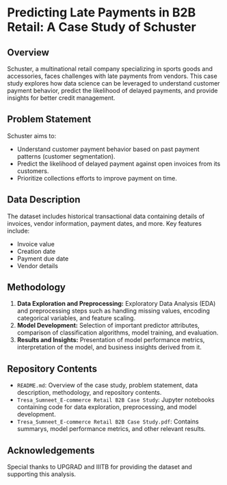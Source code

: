 # Predicting Late Payments in B2B Retail: A Case Study of Schuster

## Overview
Schuster, a multinational retail company specializing in sports goods and accessories, faces challenges with late payments from vendors. This case study explores how data science can be leveraged to understand customer payment behavior, predict the likelihood of delayed payments, and provide insights for better credit management.

## Problem Statement
Schuster aims to:
- Understand customer payment behavior based on past payment patterns (customer segmentation).
- Predict the likelihood of delayed payment against open invoices from its customers.
- Prioritize collections efforts to improve payment on time.

## Data Description
The dataset includes historical transactional data containing details of invoices, vendor information, payment dates, and more. Key features include:
- Invoice value
- Creation date
- Payment due date
- Vendor details

## Methodology
1. **Data Exploration and Preprocessing:** Exploratory Data Analysis (EDA) and preprocessing steps such as handling missing values, encoding categorical variables, and feature scaling.
2. **Model Development:** Selection of important predictor attributes, comparison of classification algorithms, model training, and evaluation.
3. **Results and Insights:** Presentation of model performance metrics, interpretation of the model, and business insights derived from it.

## Repository Contents
- `README.md`: Overview of the case study, problem statement, data description, methodology, and repository contents.
- `Tresa_Sumneet_E-commerce Retail B2B Case Study`: Jupyter notebooks containing code for data exploration, preprocessing, and model development.
- `Tresa_Sumneet_E-commerce Retail B2B Case Study.pdf`: Contains summarys, model performance metrics, and other relevant results.



## Acknowledgements
Special thanks to UPGRAD and IIITB for providing the dataset and supporting this analysis.

